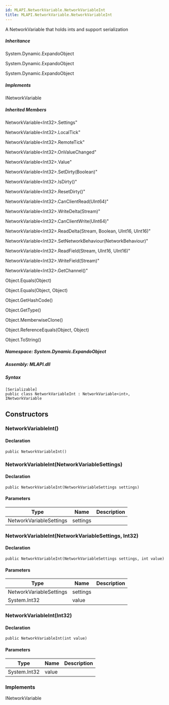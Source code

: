 ```yaml
---  
id: MLAPI.NetworkVariable.NetworkVariableInt  
title: MLAPI.NetworkVariable.NetworkVariableInt  
---
```


<div class="markdown level0 summary">

A NetworkVariable that holds ints and support serialization

</div>

<div class="markdown level0 conceptual">

</div>

<div class="inheritance">

##### Inheritance

<div class="level0">

System.Dynamic.ExpandoObject

</div>

<div class="level1">

System.Dynamic.ExpandoObject

</div>

<div class="level2">

System.Dynamic.ExpandoObject

</div>

</div>

<div classs="implements">

##### Implements

<div>

INetworkVariable

</div>

</div>

<div class="inheritedMembers">

##### Inherited Members

<div>

NetworkVariable&lt;Int32&gt;.Settings"

</div>

<div>

NetworkVariable&lt;Int32&gt;.LocalTick"

</div>

<div>

NetworkVariable&lt;Int32&gt;.RemoteTick"

</div>

<div>

NetworkVariable&lt;Int32&gt;.OnValueChanged"

</div>

<div>

NetworkVariable&lt;Int32&gt;.Value"

</div>

<div>

NetworkVariable&lt;Int32&gt;.SetDirty(Boolean)"

</div>

<div>

NetworkVariable&lt;Int32&gt;.IsDirty()"

</div>

<div>

NetworkVariable&lt;Int32&gt;.ResetDirty()"

</div>

<div>

NetworkVariable&lt;Int32&gt;.CanClientRead(UInt64)"

</div>

<div>

NetworkVariable&lt;Int32&gt;.WriteDelta(Stream)"

</div>

<div>

NetworkVariable&lt;Int32&gt;.CanClientWrite(UInt64)"

</div>

<div>

NetworkVariable&lt;Int32&gt;.ReadDelta(Stream, Boolean, UInt16, UInt16)"

</div>

<div>

NetworkVariable&lt;Int32&gt;.SetNetworkBehaviour(NetworkBehaviour)"

</div>

<div>

NetworkVariable&lt;Int32&gt;.ReadField(Stream, UInt16, UInt16)"

</div>

<div>

NetworkVariable&lt;Int32&gt;.WriteField(Stream)"

</div>

<div>

NetworkVariable&lt;Int32&gt;.GetChannel()"

</div>

<div>

Object.Equals(Object)

</div>

<div>

Object.Equals(Object, Object)

</div>

<div>

Object.GetHashCode()

</div>

<div>

Object.GetType()

</div>

<div>

Object.MemberwiseClone()

</div>

<div>

Object.ReferenceEquals(Object, Object)

</div>

<div>

Object.ToString()

</div>

</div>

##### **Namespace**: System.Dynamic.ExpandoObject

##### **Assembly**: MLAPI.dll

##### Syntax

    [Serializable]
    public class NetworkVariableInt : NetworkVariable<int>, INetworkVariable

## Constructors 

### NetworkVariableInt()

<div class="markdown level1 summary">

</div>

<div class="markdown level1 conceptual">

</div>

#### Declaration

    public NetworkVariableInt()

### NetworkVariableInt(NetworkVariableSettings)

<div class="markdown level1 summary">

</div>

<div class="markdown level1 conceptual">

</div>

#### Declaration

    public NetworkVariableInt(NetworkVariableSettings settings)

#### Parameters

| Type                    | Name     | Description |
|-------------------------|----------|-------------|
| NetworkVariableSettings | settings |             |

### NetworkVariableInt(NetworkVariableSettings, Int32)

<div class="markdown level1 summary">

</div>

<div class="markdown level1 conceptual">

</div>

#### Declaration

    public NetworkVariableInt(NetworkVariableSettings settings, int value)

#### Parameters

| Type                    | Name     | Description |
|-------------------------|----------|-------------|
| NetworkVariableSettings | settings |             |
| System.Int32            | value    |             |

### NetworkVariableInt(Int32)

<div class="markdown level1 summary">

</div>

<div class="markdown level1 conceptual">

</div>

#### Declaration

    public NetworkVariableInt(int value)

#### Parameters

| Type         | Name  | Description |
|--------------|-------|-------------|
| System.Int32 | value |             |

### Implements

<div>

INetworkVariable

</div>
